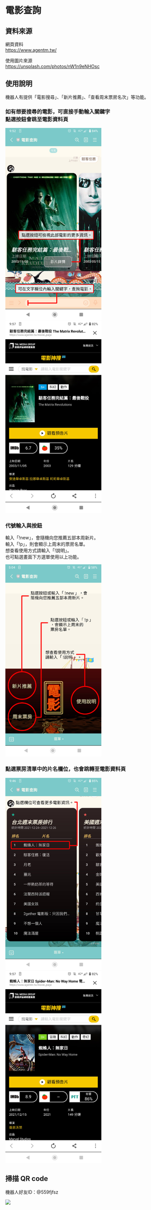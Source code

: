 # 電影查詢


## 資料來源
網頁資料<br />
https://www.agentm.tw/

使用圖片來源<br />
https://unsplash.com/photos/nW1n9eNHOsc

## 使用說明
機器人有提供「電影搜尋」、「新片推薦」、「查看周末票房名次」等功能。

### 如有想要搜尋的電影，可直接手動輸入關鍵字<br />點選按鈕會跳至電影資料頁
<img src="https://github.com/Zhuxian206/movieSearch/blob/master/images/instruction/Screenshot_20211231-095209.jpg?raw=true" style="width: 300px"> <img src="https://github.com/Zhuxian206/movieSearch/blob/master/images/Screenshot_20211231-095723.jpg?raw=true" style="width: 300px">

### 代號輸入與按鈕
輸入「!new」，會隨機向您推薦五部本周新片。<br />
輸入「!p」，則會顯示上周末的票房名單。<br />
想查看使用方式請輸入「!說明」。<br />
也可點選畫面下方選單使用以上功能。


<img src="https://github.com/Zhuxian206/movieSearch/blob/master/images/instruction/Screenshot_20211231-094750.jpg?raw=true" style="width: 300px">

### 點選票房清單中的片名欄位，也會跳轉至電影資料頁
<img src="https://github.com/Zhuxian206/movieSearch/blob/master/images/instruction/Screenshot_20211231-094653.jpg?raw=true" style="width: 300px"> <img src="https://github.com/Zhuxian206/movieSearch/blob/master/images/Screenshot_20211231-095752.jpg?raw=true" style="width: 300px">

## 掃描 QR code
機器人好友ID：@559fjfsz

![](https://qr-official.line.me/sid/L/559fjfsz.png)